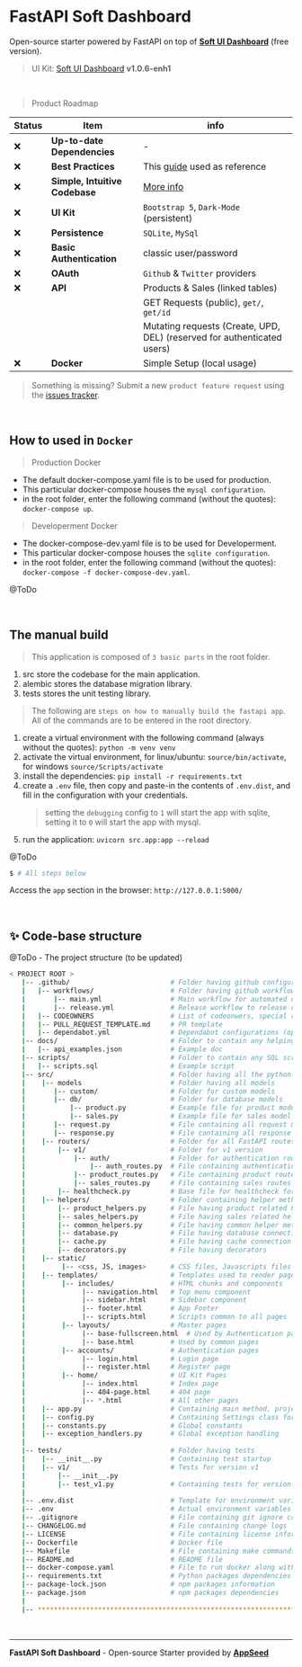 # FastAPI Soft Dashboard

Open-source starter powered by FastAPI on top of **[Soft UI Dashboard](https://github.com/app-generator/ct-soft-ui-dashboard-enh)** (free version). 

> UI Kit: [Soft UI Dashboard](https://github.com/app-generator/ct-soft-ui-dashboard-enh) **v1.0.6-enh1**

<br />

> Product Roadmap 

| Status | Item | info | 
| --- | --- | --- |
| ❌ | **Up-to-date Dependencies** | - |
| ❌ | **Best Practices** | This [guide](https://github.com/zhanymkanov/fastapi-best-practices) used as reference |
| ❌ | **Simple, Intuitive Codebase** | [More info](https://github.com/app-generator/fastapi-soft-ui-dashboard/issues/1) |
| ❌ | **UI Kit** | `Bootstrap 5`, `Dark-Mode` (persistent) |
| ❌ | **Persistence** | `SQLite`, `MySql` |
| ❌ | **Basic Authentication** | classic user/password |
| ❌ | **OAuth** | `Github` & `Twitter` providers |
| ❌ | **API** | Products & Sales (linked tables) |
|     |        | GET Requests (public), `get/`, `get/id`  |
|     |        | Mutating requests (Create, UPD, DEL) (reserved for authenticated users) |
| ❌ | **Docker** | Simple Setup (local usage) |

> Something is missing? Submit a new `product feature request` using the [issues tracker](https://github.com/app-generator/fastapi-soft-ui-dashboard/issues).

<br />

## How to used in `Docker`
> Production Docker
   - The default docker-compose.yaml file is to be used for production.
   - This particular docker-compose houses the `mysql configuration`.
   - in the root folder, enter the following command (without the quotes): `docker-compose up`.

> Developerment Docker
   - The docker-compose-dev.yaml file is to be used for Developerment.
   - This particular docker-compose houses the `sqlite configuration`.
   - in the root folder, enter the following command (without the quotes): `docker-compose -f docker-compose-dev.yaml`.

@ToDo

<br />

## The manual build
> This application is composed of `3 basic parts` in the root folder.
   1. src store the codebase for the main application.
   2. alembic stores the database migration library.
   3. tests stores the unit testing library.

> The following are `steps on how to manually build the fastapi app`. All of the commands are to be entered in the root directory.
   1. create a virtual environment with the following command (always without the quotes): `python -m venv venv`
   2. activate the virtual environment, for linux/ubuntu: `source/bin/activate`, for windows `source/Scripts/activate`
   3. install the dependencies: `pip install -r requirements.txt`
   4. create a `.env` file, then copy and paste-in the contents of `.env.dist`, and fill in the configuration with your credentials.
      > setting the `debugging` config to `1` will start the app with sqlite, setting it to `0` will start the app with mysql.  
   5. run the application: `uvicorn src.app:app --reload`

@ToDo


```bash
$ # All steps below
```

Access the `app` section in the browser: `http://127.0.0.1:5000/`

<br />

## ✨ Code-base structure

@ToDo - The project structure (to be updated) 


```bash
< PROJECT ROOT >
   |-- .github/                         # Folder having github configurations
   |   |-- workflows/                   # Folder having github workflow configurations
   |       |-- main.yml                 # Main workflow for automated unit testing/syntax check
   |       |-- release.yml              # Release workflow to release code when PR merged in main
   |   |-- CODEOWNERS                   # List of codeonwers, special check can be made in repo settings
   |   |-- PULL_REQUEST_TEMPLATE.md     # PR template
   |   |-- dependabot.yml               # Dependabot configurations (optional)
   |-- docs/                            # Folder to contain any helping docs
   |   |-- api_examples.json            # Example doc
   |-- scripts/                         # Folder to contain any SQL scripts
   |   |-- scripts.sql                  # Example script
   |-- src/                             # Folder having all the python code
   |    |-- models                      # Folder having all models
   |       |-- custom/                  # Folder for custom models
   |       |-- db/                      # Folder for database models
   |           |-- product.py           # Example file for product model
   |           |-- sales.py             # Example file for sales model
   |       |-- request.py               # File containing all request models
   |       |-- response.py              # File containing all response models
   |    |-- routers/                    # Folder for all FastAPI routes
   |        |-- v1/                     # Folder for v1 version
   |            |-- auth/               # Folder for authentication routes
   |                |-- auth_routes.py  # File containing authentication routes for v1
   |            |-- product_routes.py   # File containing product routes for v1
   |            |-- sales_routes.py     # File containing sales routes for v1
   |        |-- healthcheck.py          # Base file for healthcheck for FastAPI
   |    |-- helpers/                    # Folder containing helper methods
   |        |-- product_helpers.py      # File having product related helper methods
   |        |-- sales_helpers.py        # File having sales related helper methods
   |        |-- common_helpers.py       # File having common helper methods
   |        |-- database.py             # File having database connection and methods
   |        |-- cache.py                # File having cache connection and methods
   |        |-- decorators.py           # File having decorators
   |    |-- static/
   |         |-- <css, JS, images>      # CSS files, Javascripts files
   |    |-- templates/                  # Templates used to render pages
   |         |-- includes/              # HTML chunks and components
   |              |-- navigation.html   # Top menu component
   |              |-- sidebar.html      # Sidebar component
   |              |-- footer.html       # App Footer
   |              |-- scripts.html      # Scripts common to all pages
   |         |-- layouts/               # Master pages
   |              |-- base-fullscreen.html  # Used by Authentication pages
   |              |-- base.html         # Used by common pages
   |         |-- accounts/              # Authentication pages
   |              |-- login.html        # Login page
   |              |-- register.html     # Register page
   |         |-- home/                  # UI Kit Pages
   |              |-- index.html        # Index page
   |              |-- 404-page.html     # 404 page
   |              |-- *.html            # All other pages
   |    |-- app.py                      # Containing main method, project startup
   |    |-- config.py                   # Containing Settings class for fetching configurations
   |    |-- constants.py                # Global constants
   |    |-- exception_handlers.py       # Global exception handling
   |
   |-- tests/                           # Folder having tests
   |    |-- __init__.py                 # Containing test startup
   |    |-- v1/                         # Tests for version v1
   |        |-- __init__.py
   |        |-- test_v1.py              # Containing tests for version v1
   |
   |-- .env.dist                        # Template for environment variables
   |-- .env                             # Actual environment variables file
   |-- .gitignore                       # File containing git ignore configurations                           
   |-- CHANGELOG.md                     # File containing change logs
   |-- LICENSE                          # File containing license information
   |-- Dockerfile                       # Docker file
   |-- Makefile                         # File containing make commands
   |-- README.md                        # README file
   |-- docker-compose.yaml              # File to run docker along with other dependencies
   |-- requirements.txt                 # Python packages dependencies
   |-- package-lock.json                # npm packages information
   |-- package.json                     # npm packages dependencies
   |
   |-- ************************************************************************
```

<br /> 

---
**FastAPI Soft Dashboard** - Open-source Starter provided by **[AppSeed](https://appseed.us/)**
